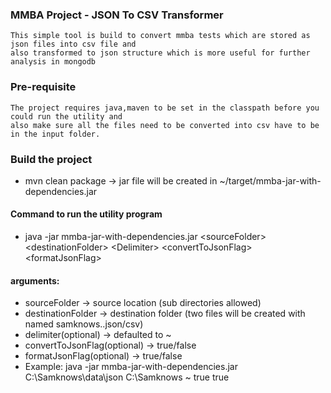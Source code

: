 ### MMBA Project - JSON To CSV Transformer
 	This simple tool is build to convert mmba tests which are stored as json files into csv file and
 	also transformed to json structure which is more useful for further analysis in mongodb
 
### **Pre-requisite**
	The project requires java,maven to be set in the classpath before you could run the utility and 
	also make sure all the files need to be converted into csv have to be in the input folder.

###  **Build the project**
*	mvn clean package -> jar file will be created in ~/target/mmba-jar-with-dependencies.jar

#### **Command to run the utility program** 

* 	java -jar mmba-jar-with-dependencies.jar \<sourceFolder\> \<destinationFolder\> \<Delimiter\> \<convertToJsonFlag\> \<formatJsonFlag\>

####	arguments:
*	sourceFolder -> source location (sub directories allowed)
*	destinationFolder -> destination folder (two files will be created with named samknows.<timestamp>.json/csv)
*	delimiter(optional) -> defaulted to ~
*	convertToJsonFlag(optional) -> true/false
*	formatJsonFlag(optional) -> true/false
*	Example: java -jar mmba-jar-with-dependencies.jar C:\Samknows\data\json C:\Samknows ~ true true